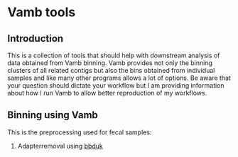 # Vamb tools
## Introduction
This is a collection of tools that should help with downstream analysis of data obtained from Vamb binning.
Vamb provides not only the binning clusters of all related contigs but also the bins obtained from individual samples and like many other programs allows a lot of options. Be aware that your question should dictate your workflow but I am providing information about how I run Vamb to allow better reproduction of my workflows.
## Binning using Vamb
This is the preprocessing used for fecal samples:
1. Adapterremoval using [bbduk](https://jgi.doe.gov/data-and-tools/bbtools/bb-tools-user-guide/)


